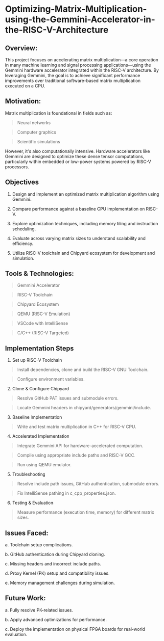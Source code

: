 # Optimizing-Matrix-Multiplication-using-the-Gemmini-Accelerator-in-the-RISC-V-Architecture


## Overview:
This project focuses on accelerating matrix multiplication—a core operation in many machine learning and signal processing applications—using the Gemmini hardware accelerator integrated within the RISC-V architecture. By leveraging Gemmini, the goal is to achieve significant performance improvements over traditional software-based matrix multiplication executed on a CPU.

## Motivation:

Matrix multiplication is foundational in fields such as:

> Neural networks

> Computer graphics

> Scientific simulations

However, it's also computationally intensive. Hardware accelerators like Gemmini are designed to optimize these dense tensor computations, particularly within embedded or low-power systems powered by RISC-V processors.

## Objectives
1. Design and implement an optimized matrix multiplication algorithm using Gemmini.

2. Compare performance against a baseline CPU implementation on RISC-V.

3. Explore optimization techniques, including memory tiling and instruction scheduling.

4. Evaluate across varying matrix sizes to understand scalability and efficiency.

5. Utilize RISC-V toolchain and Chipyard ecosystem for development and simulation.

## Tools & Technologies:
> Gemmini Accelerator

> RISC-V Toolchain

> Chipyard Ecosystem

> QEMU (RISC-V Emulation)

> VSCode with IntelliSense

> C/C++ (RISC-V Targeted)

## Implementation Steps
1. Set up RISC-V Toolchain

> Install dependencies, clone and build the RISC-V GNU Toolchain.

> Configure environment variables.

2. Clone & Configure Chipyard

> Resolve GitHub PAT issues and submodule errors.

> Locate Gemmini headers in chipyard/generators/gemmini/include.

3. Baseline Implementation

> Write and test matrix multiplication in C++ for RISC-V CPU.

4. Accelerated Implementation

> Integrate Gemmini API for hardware-accelerated computation.

> Compile using appropriate include paths and RISC-V GCC.

> Run using QEMU emulator.

5. Troubleshooting

> Resolve include path issues, GitHub authentication, submodule errors.

> Fix IntelliSense pathing in c_cpp_properties.json.

6. Testing & Evaluation

> Measure performance (execution time, memory) for different matrix sizes.
## Issues Faced:
a. Toolchain setup complications.

b. GitHub authentication during Chipyard cloning.

c. Missing headers and incorrect include paths.

d. Proxy Kernel (PK) setup and compatibility issues.

e. Memory management challenges during simulation.
## Future Work:
a. Fully resolve PK-related issues.

b. Apply advanced optimizations for performance.

c. Deploy the implementation on physical FPGA boards for real-world evaluation.
